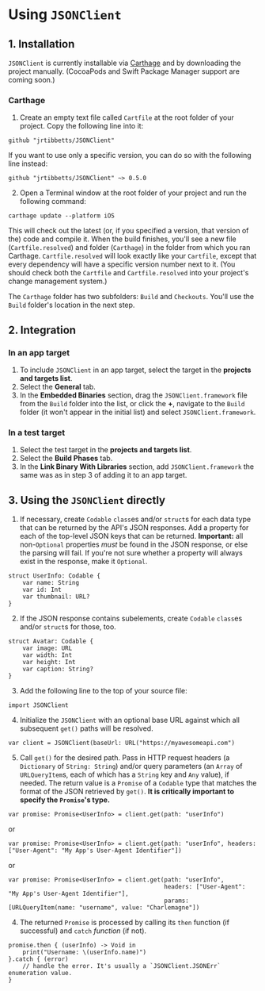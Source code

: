 #  Using `JSONClient`

## 1. Installation

`JSONClient` is currently installable via [Carthage](https://github.com/Carthage/Carthage) and by downloading the project manually. (CocoaPods and Swift Package Manager support are coming soon.)

### Carthage

 1. Create an empty text file called `Cartfile` at the root folder of your project. Copy the following line into it:
```
github "jrtibbetts/JSONClient"
```
 If you want to use only a specific version, you can do so with the following line instead:
```
github "jrtibbetts/JSONClient" ~> 0.5.0
```
 2. Open a Terminal window at the root folder of your project and run the following command:
```
carthage update --platform iOS
```
 This will check out the latest (or, if you specified a version, that version of the) code and compile it. When the build finishes, you'll see a new file (`Cartfile.resolved`) and folder (`Carthage`) in the folder from which you ran Carthage. `Cartfile.resolved`  will look exactly like your `Cartfile`, except that every dependency will have a specific version number next to it. (You should check both the `Cartfile` and `Cartfile.resolved` into your project's change management system.)

 The `Carthage` folder has two subfolders: `Build` and `Checkouts`.  You'll use the `Build` folder's location in the next step.

## 2. Integration

### In an app target
 1. To include `JSONClient` in an app target, select the target in the **projects and targets list**.
 2. Select the **General** tab.
 2. In the **Embedded Binaries** section, drag the `JSONClient.framework` file from the `Build` folder into the list, or click the **+**, navigate to the  `Build` folder (it won't appear in the initial list) and select `JSONClient.framework`.

### In a test target
 1. Select the test target in the **projects and targets list**.
 2. Select the **Build Phases** tab.
 3. In the **Link Binary With Libraries** section, add `JSONClient.framework` the same was as in step 3 of adding it to an app target.

## 3. Using the `JSONClient` directly

 1. If necessary, create `Codable`  `class`es and/or `struct`s for each data type that can be returned by the API's JSON responses. Add a property for each of the top-level JSON keys that can be returned. **Important:** all non-`Optional` properties *must* be found in the JSON response, or else the parsing will fail. If you're not sure whether a property will always exist in the response, make it `Optional`.
```
struct UserInfo: Codable {
    var name: String
    var id: Int
    var thumbnail: URL?
}
```
 2. If the JSON response contains subelements, create `Codable` `class`es and/or `struct`s for those, too.
```
struct Avatar: Codable {
    var image: URL
    var width: Int
    var height: Int
    var caption: String?
}
```
 3. Add the following line to the top of your source file:
```
import JSONClient
```
 4. Initialize the `JSONClient` with an optional base URL against which all subsequent `get()` paths will be resolved.
```
var client = JSONClient(baseUrl: URL("https://myawesomeapi.com")
```
 5. Call `get()` for the desired path. Pass in HTTP request headers (a `Dictionary` of `String: String`) and/or query parameters (an `Array` of `URLQueryItem`s, each of which has a `String` key and `Any` value), if needed. The return value is a `Promise` of a `Codable` type that matches the format of the JSON retrieved by `get()`. **It is critically important to specify the `Promise`'s type.**
```
var promise: Promise<UserInfo> = client.get(path: "userInfo")
```
or
```
var promise: Promise<UserInfo> = client.get(path: "userInfo", headers: ["User-Agent": "My App's User-Agent Identifier"])
```
or
```
var promise: Promise<UserInfo> = client.get(path: "userInfo",
                                            headers: ["User-Agent": "My App's User-Agent Identifier"],
                                            params: [URLQueryItem(name: "username", value: "Charlemagne"])
```
 4. The returned `Promise`  is processed by calling its `then` function (if successful) and `catch` *function* (if not).
```
promise.then { (userInfo) -> Void in
    print("Username: \(userInfo.name)")
}.catch { (error)
    // handle the error. It's usually a `JSONClient.JSONErr` enumeration value.
}
```

